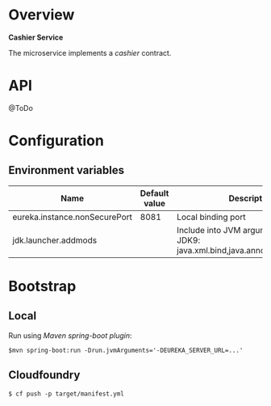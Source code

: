 # Overview

**Cashier Service**

The microservice implements a *cashier* contract.

# API

@ToDo 

# Configuration

## Environment variables

| Name | Default value | Description | 
| --- | --- | --- |
| eureka.instance.nonSecurePort | 8081 |  Local binding port |
| jdk.launcher.addmods | | Include into JVM arguments if run on JDK9: java.xml.bind,java.annotations.common |


# Bootstrap

## Local

Run using *Maven spring-boot plugin*:

`$mvn spring-boot:run -Drun.jvmArguments='-DEUREKA_SERVER_URL=...'`

## Cloudfoundry

`$ cf push -p target/manifest.yml`
